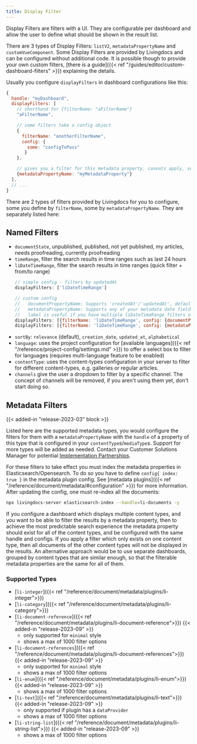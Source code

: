 ```yaml
---
title: Display Filter
---
```


Display Filters are filters with a UI. They are configurable per dashboard and allow the user to define what should be shown in the result list.

There are 3 types of Display Filters: `listV2`, `metadataPropertyName` and `customVueComponent`.
Some Display Filters are provided by Livingdocs and can be configured without additional code. It is possible though to provide your own custom filters, [there is a guide]({{< ref "/guides/editor/custom-dashboard-filters" >}}) explaining the details.

Usually you configure `displayFilters` in dashboard configurations like this:

```js
{
  handle: "myDashboard",
  displayFilters: [
    // shorthand for {filterName: "aFilterName"}
    "aFilterName",

    // some filters take a config object
    {
      filterName: "anotherFilterName",
      config: {
        some: "configToPass"
       }
    },

    // gives you a filter for this metadata property, caveats apply, see below. {{< added-in "release-2023-03" >}}
    {metadataPropertyName: "myMetadataProperty"}
  ],
  // ...
}

```

There are 2 types of filters provided by Livingdocs for you to configure, some you define by `filterName`, some by `metadataPropertyName`.
They are separately listed here:

## Named Filters

- `documentState`, unpublished, published, not yet published, my articles, needs proofreading, currently proofreading
- `timeRange`, filter the search results in time ranges such as last 24 hours
- `liDateTimeRange`, filter the search results in time ranges (quick filter + from/to range)
  ```js
  // simple config - filters by updatedAt
  displayFilters: ['liDateTimeRange']

  // custom config
  //   documentPropertyName: Supports 'createdAt'/'updatedAt', defaults to updatedAt
  //   metadataPropertyName: Supports any of your metadata date fields
  //   label is useful if you have multiple liDateTimeRange filters on one dashboard {{< added-in "release-2023-11" >}}
  displayFilters: [{filterName: 'liDateTimeRange', config: {documentPropertyName: 'createdAt', label: 'Created at'}}]
  displayFilters: [{filterName: 'liDateTimeRange', config: {metadataPropertyName: 'publicationDate', label: 'Published at'}}]
  ```
- `sortBy`: `relevance` (default), `creation_date`, `updated_at`, `alphabetical`
- `language`: uses the project configuration for [available languages]({{< ref "/reference/project-config/settings.md" >}}) to offer a select box to filter for languages (requires multi-language feature to be enabled)
- `contentType`: uses the content-types configuration in your server to filter for different content-types, e.g. galleries or regular articles.
- `channels` give the user a dropdown to filter by a specific channel. The concept of channels will be removed, if you aren't using them yet, don't start doing so.

## Metadata Filters

{{< added-in "release-2023-03" block >}}

Listed here are the supported metadata types, you would configure the filters for them with a `metadataPropertyName` with the `handle` of a property of this type that is configured in your `contentType`s/`mediaType`s.
Support for more types will be added as needed. Contact your Customer Solutions Manager for potential [Implementation Partnerships](https://livingdocs.io/en/livingdocs-2022-2023-roadmap).

For these filters to take effect you must index the metadata properties in Elasticsearch/Opensearch. To do so you have to define `config{ index: true }` in the metadata plugin config. See [metadata plugins]({{< ref "/reference/document/metadata/#configuration" >}}) for more information. After updating the config, one must re-index all the documents:

```sh
npx livingdocs-server elasticsearch-index --handle=li-documents -y
```

If you configure a dashboard which displays multiple content types, and you want to be able to filter the results by a metadata property, then to achieve the most predictable search experience the metadata property should exist for all of the content types, and be configured with the same handle and configs. If you apply a filter which only exists on one content type, then all documents of the other content types will not be displayed in the results. An alternative approach would be to use separate dashboards, grouped by content types that are similar enough, so that the filterable metadata properties are the same for all of them.

### Supported Types

- [`li-integer`]({{< ref "/reference/document/metadata/plugins/li-integer">}})
- [`li-category`]({{< ref "/reference/document/metadata/plugins/li-category">}})
- [`li-document-reference`]({{< ref "/reference/document/metadata/plugins/li-document-reference">}}) {{< added-in "release-2023-09" >}}
  - only supported for `minimal` style
  - shows a max of 1000 filter options
- [`li-document-references`]({{< ref "/reference/document/metadata/plugins/li-document-references">}}) {{< added-in "release-2023-09" >}}
  - only supported for `minimal` style
  - shows a max of 1000 filter options
- [`li-enum`]({{< ref "/reference/document/metadata/plugins/li-enum">}}) {{< added-in "release-2023-09" >}}
  - shows a max of 1000 filter options
- [`li-text`]({{< ref "/reference/document/metadata/plugins/li-text">}}) {{< added-in "release-2023-09" >}}
  - only supported if plugin has a `dataProvider`
  - shows a max of 1000 filter options
- [`li-string-list`]({{< ref "/reference/document/metadata/plugins/li-string-list">}}) {{< added-in "release-2023-09" >}}
  - shows a max of 1000 filter options

